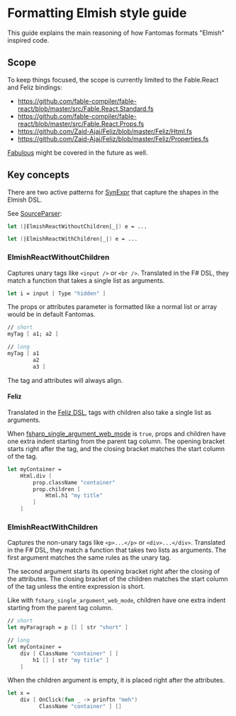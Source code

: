 # Formatting Elmish style guide

This guide explains the main reasoning of how Fantomas formats "Elmish" inspired code.

## Scope

To keep things focused, the scope is currently limited to the Fable.React and Feliz bindings:
- https://github.com/fable-compiler/fable-react/blob/master/src/Fable.React.Standard.fs
- https://github.com/fable-compiler/fable-react/blob/master/src/Fable.React.Props.fs
- https://github.com/Zaid-Ajaj/Feliz/blob/master/Feliz/Html.fs
- https://github.com/Zaid-Ajaj/Feliz/blob/master/Feliz/Properties.fs

[Fabulous](https://fsprojects.github.io/Fabulous/Fabulous.XamarinForms/view.html) might be covered in the future as well.

## Key concepts

There are two active patterns for [SynExpr](https://fsharp.github.io/FSharp.Compiler.Service/reference/fsharp-compiler-syntaxtree-synexpr.html) that capture the shapes in the Elmish DSL.

See [SourceParser](../src/Fantomas/SourceParser.fs#:~:text=elmishreactwithoutchildren):
 
```fsharp
let (|ElmishReactWithoutChildren|_|) e = ...

let (|ElmishReactWithChildren|_|) e = ...
````

### ElmishReactWithoutChildren

Captures unary tags like `<input />` or `<br />`.
Translated in the F# DSL, they match a function that takes a single list as arguments.

```fsharp
let i = input [ Type "hidden" ]
```

The props or attributes parameter is formatted like a normal list or array would be in default Fantomas.

```fsharp
// short
myTag [ a1; a2 ]

// long
myTag [ a1
        a2
        a3 ]
```

The tag and attributes will always align.

#### Feliz

Translated in the [Feliz DSL](https://zaid-ajaj.github.io/Feliz/#/Feliz/Syntax), tags with children also take a single list as arguments.

When [fsharp_single_argument_web_mode](./Documentation.md#fsharp_single_argument_web_mode) is `true`, props and children have one extra indent starting from the parent tag column.
The opening bracket starts right after the tag, and the closing bracket matches the start column of the tag.

```fsharp
let myContainer =
    Html.div [
        prop.className "container"
        prop.children [
            Html.h1 "my title"
        ]
    ]
```

### ElmishReactWithChildren

Captures the non-unary tags like `<p>...</p>` or `<div>...</div>`.
Translated in the F# DSL, they match a function that takes two lists as arguments.
The first argument matches the same rules as the unary tag.

The second argument starts its opening bracket right after the closing of the attributes.
The closing bracket of the children matches the start column of the tag unless the entire expression is short.

Like with `fsharp_single_argument_web_mode`, children have one extra indent starting from the parent tag column.


```fsharp
// short
let myParagraph = p [] [ str "short" ]

// long
let myContainer =
    div [ ClassName "container" ] [
        h1 [] [ str "my title" ]
    ]
```

When the children argument is empty, it is placed right after the attributes.

```fsharp
let x =
    div [ OnClick(fun _ -> prinftn "meh")
          ClassName "container" ] []
```
